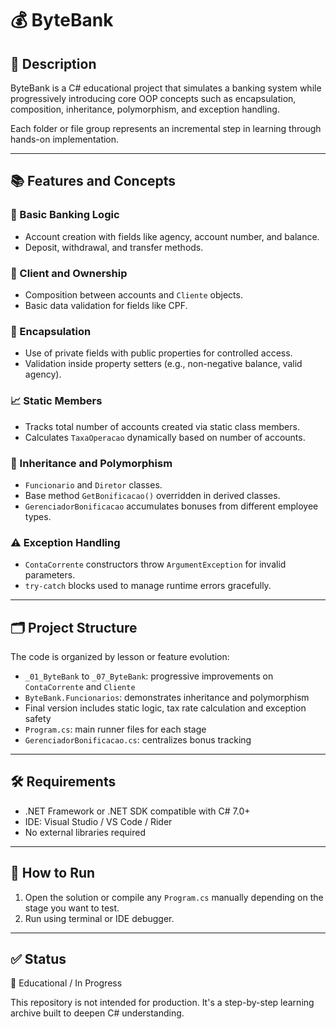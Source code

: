 # 💰 ByteBank

## 📄 Description

ByteBank is a C# educational project that simulates a banking system while progressively introducing core OOP concepts such as encapsulation, composition, inheritance, polymorphism, and exception handling.

Each folder or file group represents an incremental step in learning through hands-on implementation.

---

## 📚 Features and Concepts

### 🧱 Basic Banking Logic

-   Account creation with fields like agency, account number, and balance.
-   Deposit, withdrawal, and transfer methods.

### 👥 Client and Ownership

-   Composition between accounts and `Cliente` objects.
-   Basic data validation for fields like CPF.

### 🔐 Encapsulation

-   Use of private fields with public properties for controlled access.
-   Validation inside property setters (e.g., non-negative balance, valid agency).

### 📈 Static Members

-   Tracks total number of accounts created via static class members.
-   Calculates `TaxaOperacao` dynamically based on number of accounts.

### 🧠 Inheritance and Polymorphism

-   `Funcionario` and `Diretor` classes.
-   Base method `GetBonificacao()` overridden in derived classes.
-   `GerenciadorBonificacao` accumulates bonuses from different employee types.

### ⚠️ Exception Handling

-   `ContaCorrente` constructors throw `ArgumentException` for invalid parameters.
-   `try-catch` blocks used to manage runtime errors gracefully.

---

## 🗂️ Project Structure

The code is organized by lesson or feature evolution:

-   `_01_ByteBank` to `_07_ByteBank`: progressive improvements on `ContaCorrente` and `Cliente`
-   `ByteBank.Funcionarios`: demonstrates inheritance and polymorphism
-   Final version includes static logic, tax rate calculation and exception safety
-   `Program.cs`: main runner files for each stage
-   `GerenciadorBonificacao.cs`: centralizes bonus tracking

---

## 🛠️ Requirements

-   .NET Framework or .NET SDK compatible with C# 7.0+
-   IDE: Visual Studio / VS Code / Rider
-   No external libraries required

---

## 🚀 How to Run

1. Open the solution or compile any `Program.cs` manually depending on the stage you want to test.
2. Run using terminal or IDE debugger.

---

## ✅ Status

📘 Educational / In Progress

This repository is not intended for production. It's a step-by-step learning archive built to deepen C# understanding.
